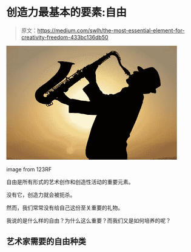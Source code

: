 # 创造力最基本的要素:自由

> 原文：<https://medium.com/swlh/the-most-essential-element-for-creativity-freedom-433bc136db50>

![](img/4f131cc61ebaa336709219471b7f377b.png)

image from 123RF

自由是所有形式的艺术创作和创造性活动的重要元素。

没有它，创造力就会被扼杀。

然而，我们常常没有给自己这份至关重要的礼物。

我说的是什么样的自由？为什么这么重要？而我们又是如何培养的呢？

## **艺术家需要的自由种类**